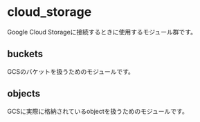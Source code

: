 # cloud_storage
Google Cloud Storageに接続するときに使用するモジュール群です。

## buckets
GCSのバケットを扱うためのモジュールです。

## objects
GCSに実際に格納されているobjectを扱うためのモジュールです。